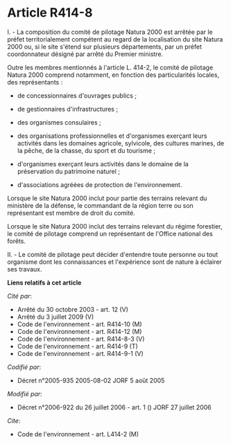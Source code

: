 # Article R414-8

I. - La composition du comité de pilotage Natura 2000 est arrêtée par le préfet territorialement compétent au regard de la
localisation du site Natura 2000 ou, si le site s'étend sur plusieurs départements, par un préfet coordonnateur désigné par
arrêté du Premier ministre.

Outre les membres mentionnés à l'article L. 414-2, le comité de pilotage Natura 2000 comprend notamment, en fonction des
particularités locales, des représentants :

- de concessionnaires d'ouvrages publics ;

- de gestionnaires d'infrastructures ;

- des organismes consulaires ;

- des organisations professionnelles et d'organismes exerçant leurs activités dans les domaines agricole, sylvicole, des
cultures marines, de la pêche, de la chasse, du sport et du tourisme ;

- d'organismes exerçant leurs activités dans le domaine de la préservation du patrimoine naturel ;

- d'associations agréées de protection de l'environnement.

Lorsque le site Natura 2000 inclut pour partie des terrains relevant du ministère de la défense, le commandant de la région
terre ou son représentant est membre de droit du comité.

Lorsque le site Natura 2000 inclut des terrains relevant du régime forestier, le comité de pilotage comprend un représentant
de l'Office national des forêts.

II. - Le comité de pilotage peut décider d'entendre toute personne ou tout organisme dont les connaissances et l'expérience
sont de nature à éclairer ses travaux.

**Liens relatifs à cet article**

_Cité par_:

  - Arrêté du 30 octobre 2003 - art. 12 (V)
  - Arrêté du 3 juillet 2009 (V)
  - Code de l'environnement - art. R414-10 (M)
  - Code de l'environnement - art. R414-12 (M)
  - Code de l'environnement - art. R414-8-3 (V)
  - Code de l'environnement - art. R414-9 (T)
  - Code de l'environnement - art. R414-9-1 (V)

_Codifié par_:

  - Décret n°2005-935 2005-08-02 JORF 5 août 2005

_Modifié par_:

  - Décret n°2006-922 du 26 juillet 2006 - art. 1 () JORF 27 juillet 2006

_Cite_:

  - Code de l'environnement - art. L414-2 (M)
